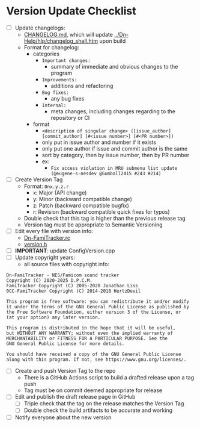 # Version Update Checklist

- [ ] Update changelogs:
	- [CHANGELOG.md](CHANGELOG.md), which will update [../Dn-Help/hlp/changelog_shell.htm](changelog_shell.htm) upon build
	- Format for changelog:
		- categories
			- `Important changes:`
				- summary of immediate and obvious changes to the program
			- `Improvements:`
				- additions and refactoring
			- `Bug fixes:`
				- any bug fixes
			- `Internal:`
				- meta changes, including changes regarding to the repository or CI
		- format
			- `<description of singular change> ([issue_author] [commit_author] [#<issue number>] [#<PR number>])`
			- only put in issue author and number if it exists
			- only put one author if issue and commit author is the same
			- sort by category, then by issue number, then by PR number
			- ex:
				- `Fix access violation in MRU submenu list update (@eugene-s-nesdev @Gumball2415 #243 #214)`
- [ ] Create Version Tag
	- Format: `Dnx.y.z.r`
		- x: Major (API change)
		- y: Minor (backward compatible change)
		- z: Patch (backward compatible bugfix)
		- r: Revision (backward compatible quick fixes for typos)
	- Double check that this tag is higher than the previous release tag
	- Version tag must be appropriate to Semantic Versioning
- [ ] Edit every file with version info:
	- [Dn-FamiTracker.rc](../Dn-FamiTracker.rc)
	- [version.h](../version.h)
- [ ] **IMPORTANT**: update ConfigVersion.cpp
- [ ] Update copyright years:
	- all source files with copyright info:

```
Dn-FamiTracker - NES/Famicom sound tracker
Copyright (C) 2020-2025 D.P.C.M.
FamiTracker Copyright (C) 2005-2020 Jonathan Liss
0CC-FamiTracker Copyright (C) 2014-2018 HertzDevil

This program is free software: you can redistribute it and/or modify
it under the terms of the GNU General Public License as published by
the Free Software Foundation, either version 3 of the License, or
(at your option) any later version.

This program is distributed in the hope that it will be useful,
but WITHOUT ANY WARRANTY; without even the implied warranty of
MERCHANTABILITY or FITNESS FOR A PARTICULAR PURPOSE. See the
GNU General Public License for more details.

You should have received a copy of the GNU General Public License
along with this program. If not, see https://www.gnu.org/licenses/.
```

- [ ] Create and push Version Tag to the repo
	- There is a GitHub Actions script to build a drafted release upon a tag push
	- Tag must be on commit deemed appropriate for release
- [ ] Edit and publish the draft release page in GitHub
	- [ ] Triple check that the tag on the release matches the Version Tag
	- [ ] Double check the build artifacts to be accurate and working
- [ ] Notify everyone about the new version